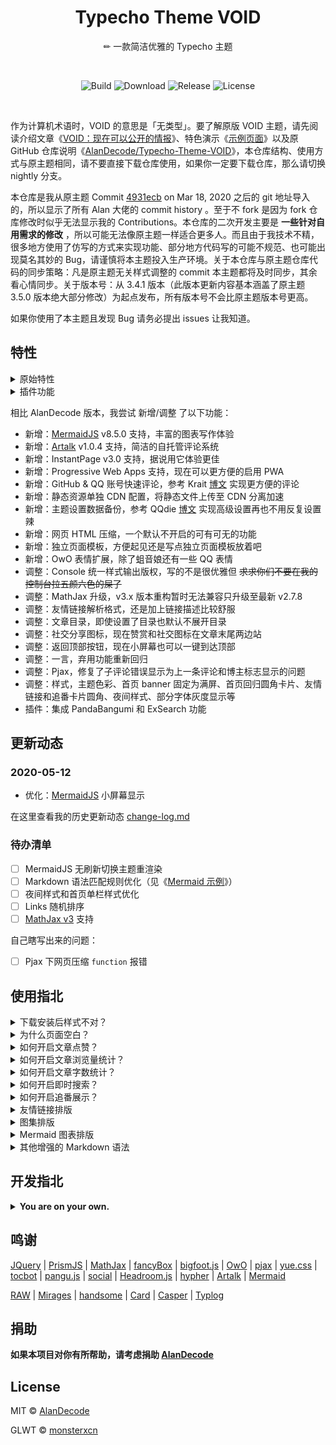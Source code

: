 <h1 align="center">Typecho Theme VOID</h1>

<div align="center">

✏ 一款简洁优雅的 Typecho 主题

</div></br>

<div align="center">

![Build](https://img.shields.io/github/workflow/status/monsterxcn/Typecho-Theme-VOID/Build?style=flat-square)  ![Download](https://img.shields.io/github/downloads/monsterxcn/Typecho-Theme-VOID/total?style=flat-square)  ![Release](https://img.shields.io/github/v/release/monsterxcn/Typecho-Theme-VOID?style=flat-square)  ![License](https://img.shields.io/github/license/monsterxcn/Typecho-Theme-VOID?label=GLWTPL&style=flat-square)

</div></br>


作为计算机术语时，VOID 的意思是「无类型」。要了解原版 VOID 主题，请先阅读介绍文章《[VOID：现在可以公开的情报](https://blog.imalan.cn/archives/247/)》、特色演示《[示例页面](https://blog.imalan.cn/archives/194/)》以及原 GitHub 仓库说明《[AlanDecode/Typecho-Theme-VOID](https://github.com/AlanDecode/Typecho-Theme-VOID)》，本仓库结构、使用方式与原主题相同，请不要直接下载仓库使用，如果你一定要下载仓库，那么请切换 nightly 分支。

本仓库是我从原主题 Commit [4931ecb](https://github.com/AlanDecode/Typecho-Theme-VOID/commit/4931ecb4e3ce21761afaf2fc9f2e414311d2b20a) on Mar 18, 2020 之后的 git 地址导入的，所以显示了所有 Alan 大佬的 commit history 。至于不 fork 是因为 fork 仓库修改时似乎无法显示我的 Contributions。本仓库的二次开发主要是 **一些针对自用需求的修改** ，所以可能无法像原主题一样适合更多人。而且由于我技术不精，很多地方使用了仿写的方式来实现功能、部分地方代码写的可能不规范、也可能出现莫名其妙的 Bug，请谨慎将本主题投入生产环境。关于本仓库与原主题仓库代码的同步策略：凡是原主题无关样式调整的 commit 本主题都将及时同步，其余看心情同步。关于版本号：从 3.4.1 版本（此版本更新内容基本涵盖了原主题 3.5.0 版本绝大部分修改）为起点发布，所有版本号不会比原主题版本号更高。

如果你使用了本主题且发现 Bug 请务必提出 issues 让我知道。

## 特性

<details><summary>原始特性</summary><br>

* 响应式设计
* PJAX 无刷新体验
* AJAX 评论
* 前台无跳转登陆（兼容 PJAX）
* 自动夜间模式
* 优秀的可读性
* 衬线、非衬线两种文字风格
* 代码高亮（浅色暗色两种风格，随主题切换）
* Mac 风格代码块（可开启或关闭）
* 代码行号
* 站点样式设置面板（日夜转换、字体、字号）
* MathJax 公式
* 表情解析（文章、评论可用）
* 图片排版（可用作相册）
* 图片懒加载
* 灵活的头图设置
* 文章目录解析
* 完整的结构化数据支持
* 够用的后台设置与丰富的高级设置

</details>

<details><summary>插件功能</summary><br>

* 浏览量统计
* 文章点赞
* 文章字数统计
* 评论投票与自动折叠
* 访客互动展示

</details>

相比 AlanDecode 版本，我尝试 新增/调整 了以下功能：

 - 新增：[MermaidJS](https://github.com/mermaid-js/mermaid) v8.5.0 支持，丰富的图表写作体验
 - 新增：[Artalk](https://github.com/qwqcode/Artalk) v1.0.4 支持，简洁的自托管评论系统
 - 新增：InstantPage v3.0 支持，据说用它体验更佳
 - 新增：Progressive Web Apps 支持，现在可以更方便的启用 PWA
 - 新增：GitHub & QQ 账号快速评论，参考 Krait [博文](https://krait.cn/major/1888.html) 实现更方便的评论
 - 新增：静态资源单独 CDN 配置，将静态文件上传至 CDN 分离加速
 - 新增：主题设置数据备份，参考 QQdie [博文](https://qqdie.com/archives/typecho-templates-backup-and-restore.html) 实现高级设置再也不用反复设置辣
 - 新增：网页 HTML 压缩，一个默认不开启的可有可无的功能
 - 新增：独立页面模板，方便起见还是写点独立页面模板放着吧
 - 新增：OwO 表情扩展，除了蛆音娘还有一些 QQ 表情
 - 调整：Console 统一样式输出版权，写的不是很优雅但 ~~求求你们不要在我的控制台拉五颜六色的屎了~~
 - 调整：MathJax 升级，v3.x 版本重构暂时无法兼容只升级至最新 v2.7.8
 - 调整：友情链接解析格式，还是加上链接描述比较舒服
 - 调整：文章目录，即使设置了目录也默认不展开目录
 - 调整：社交分享图标，现在赞赏和社交图标在文章末尾两边站
 - 调整：返回顶部按钮，现在小屏幕也可以一键到达顶部
 - 调整：一言，弃用功能重新回归
 - 调整：Pjax，修复了子评论错误显示为上一条评论和博主标志显示的问题
 - 调整：样式，主题色彩、首页 banner 固定为满屏、首页回归圆角卡片、友情链接和追番卡片圆角、夜间样式、部分字体灰度显示等
 - 插件：集成 PandaBangumi 和 ExSearch 功能

## 更新动态

### 2020-05-12

* 优化：[MermaidJS](https://github.com/mermaid-js/mermaid) 小屏幕显示

在这里查看我的历史更新动态 [change-log.md](https://github.com/monsterxcn/Typecho-Theme-VOID/blob/master/change-log.md)

### 待办清单

 - [ ] MermaidJS 无刷新切换主题重渲染
 - [ ] Markdown 语法匹配规则优化（见《[Mermaid 示例](https://test.monsterx.cn/Front-end/Mermaid.html)》）
 - [ ] 夜间样式和首页单栏样式优化
 - [ ] Links 随机排序
 - [ ] [MathJax v3](https://github.com/mathjax/MathJax) 支持

自己瞎写出来的问题：

 - [ ] Pjax 下网页压缩 `function` 报错

## 使用指北

<details><summary>下载安装后样式不对？</summary><br>

仓库中的是未压缩的源代码，包含大量实际使用中不需要的文件，并且可能无法直接使用。请一定通过这两个链接下载主题：[发布版](https://github.com/monsterxcn/Typecho-Theme-VOID/releases) | [开发版](https://github.com/monsterxcn/Typecho-Theme-VOID/archive/nightly.zip)。注意其中发布版是下载 VOID-x.x.x.zip 这个压缩包，而不是 Source code。

如果不是上面的问题，请检查你的 CDN 配置结尾是否含 `/` 。

如果不介意 Bug 可以直接从命令行安装主题：

```bash
cd /path/to/wwwroot/ust/themes
git clone https://github.com/monsterxcn/Typecho-Theme-VOID.git -b nightly ./VOID
chmod -R 777 VOID/*

# 后续更新主题直接运行
cd /path/to/wwwroot/ust/themes/VOID
git pull
```

</details>

<details><summary>为什么页面空白？</summary><br>

* 首先检查是否有插件重复引入了 JQuery，若有，在插件设置页面关闭。
* 另外，推荐使用 PHP 7.0 及以上版本搭配 MySQL 数据库。PHP 5.6 或者更低版本以及其它数据库可能出现未知问题（并且我不会去修复）。

</details>

<details><summary>如何开启文章点赞？</summary><br>

点赞功能依赖配套插件，请上传插件并启用。前往 https://github.com/monsterxcn/Typecho-Plugin-VOID 获取插件。

</details>

<details><summary>如何开启文章浏览量统计？</summary><br>

浏览量统计功能依赖配套插件，请上传插件并启用。前往 https://github.com/monsterxcn/Typecho-Plugin-VOID 获取插件。

</details>

<details><summary>如何开启文章字数统计？</summary><br>

字数统计功能依赖配套插件，请上传插件并启用。前往 https://github.com/monsterxcn/Typecho-Plugin-VOID 获取插件。

</details>

<details><summary>如何开启即时搜索？</summary><br>

即时搜索功能依赖配套插件，请上传插件并启用。注意第一次保存插件设置后按照提示重建索引。前往 https://github.com/monsterxcn/Typecho-Plugin-VOID 获取插件。

</details>

<details><summary>如何开启追番展示？</summary><br>

追番展示功能依赖配套插件，请上传插件并启用。注意按照插件提示填写 [Bangumi](https://bgm.tv) 用户 ID 并选择解析方式。前往 https://github.com/monsterxcn/Typecho-Plugin-VOID 获取插件。

</details>

<details><summary>友情链接排版</summary><br>

新建独立页面，然后如此书写：

```
[links]
[(熊猫小 A )+(熊猫小 A 的博客)](https://www.imalan.cn)+(https://secure.gravatar.com/avatar/1741a6eef5c824899e347e4afcbaa75d?s=200&r=G&d=)
[(名称)+(描述)](链接)+(图标)
[/links]
```

文章中、独立页面中都可以通过该语法插入类似的展示块。在某些 Typecho 版本中 HTML 会被转义后输出，请使用 `!!!` 包裹以上代码，例如：

```
!!!
[links]
···
[/links]
!!!
```

`!!!` 需要单独占一行。

</details>

<details><summary>图集排版</summary><br>

在文章中，使用 `[photos][/photos]` 包起来的图片可显示在同一行。例如：

```
[photos]
![](https://cdn.imalan.cn/img/post/2018-10-26/IMG_0073.jpeg)
![](https://cdn.imalan.cn/img/post/2018-10-26/IMG_0053.jpeg)
[/photos]

[photos]
![](https://cdn.imalan.cn/img/post/2018-10-26/IMG_0039.jpeg)
![](https://cdn.imalan.cn/img/post/2018-10-26/IMG_0051.jpeg)
![](https://cdn.imalan.cn/img/post/2018-10-26/IMG_0005.jpeg)
[/photos]
```

在某些 Typecho 版本中 HTML 会被转义后输出，请使用 `!!!` 包裹以上代码，例如：

```
!!!
[photos]
···
[/photos]
!!!
```

`!!!` 需要单独占一行。

</details>

<details><summary>Mermaid 图表排版</summary><br>

主题设置中启用 MermaidJS 后在文章中，使用 `[mermaid][/mermaid]` 包起来的代码可显示为相应图表。例如：

```
[mermaid]
graph TD;
    A-->B;
    A-->C;
    B-->D;
    C-->D;
[/mermaid]

[mermaid]
gantt
dateFormat  YYYY-MM-DD
title Adding GANTT diagram to mermaid
excludes weekdays 2014-01-10

section A section
Completed task            :done,    des1, 2014-01-06,2014-01-08
Active task               :active,  des2, 2014-01-09, 3d
Future task               :         des3, after des2, 5d
Future task2               :         des4, after des3, 5d
[/mermaid]
```

在某些 Typecho 版本中 HTML 会被转义后输出，请使用 `!!!` 包裹以上代码，例如：

```
!!!
[mermaid]
···
[/mermaid]
!!!
```

`!!!` 需要单独占一行。务必保证前一个 Mermaid 图表格式正确，否则后一个将无法显示。

</details>

<details><summary>其他增强的 Markdown 语法</summary><br>

* 注音语法：`{{文本:zhu yin}}`，会渲染为：<ruby>文本<rp> (</rp><rt>zhu yin</rt><rp>)</rp></ruby>
* notice 提示块：`[notice]提示内容[/notice]`

</details>

## 开发指北

<details><summary><b>You are on your own.</b></summary><br>

> This Is A Fork From [AlanDecode/Typecho-Theme-VOID](https://github.com/AlanDecode/Typecho-Theme-VOID) But Show My Contributions.

指引：安装 NodeJS 环境 > clone repo > 安装依赖 > 打包依赖的 JavaScript & CSS > 你构建的主题

 - 关于安装 node-sass 出错请参考《 [安装 node-sass 的正确姿势 - Issue #28 - lmk123/blog](https://github.com/lmk123/blog/issues/28) 》
 - 如果需要你可以尝试在主题仓库根目录下执行 `rm -rf node-modules package-lock.json` 后再安装依赖
 - 如果你对自己的更改很满意或者有很妙的修改想法，**欢迎提出 Pull Request 或 Issues**

```bash
git clone https://github.com/monsterxcn/Typecho-Theme-VOID ./VOID && cd ./VOID

# 使用 cnpm 请参考
alias cnpm="npm --registry=https://registry.npm.taobao.org \
--cache=$HOME/.npm/.cache/cnpm \
--disturl=https://npm.taobao.org/mirrors/node \
--userconfig=$HOME/.cnpmrc"

# 安装依赖
npm install -g gulp
npm install

# 打包依赖的 JS 和 CSS
gulp dev

# 构建主题，生成的主题位于 ./build 目录下
gulp build

# 主题的样式是用 SCSS 写的
# 使用喜欢的方式编译 SCSS，或者使用这个
gulp sass

# 监听 SCSS 更改然后实时编译。
# 尽请添加自己想要的功能，满意后就提交代码。然后：
gulp build
```

</details>

## 鸣谢

[JQuery](https://github.com/jquery/jquery) | [PrismJS](https://github.com/PrismJS/prism/) | [MathJax](https://github.com/mathjax/MathJax-src) | [fancyBox](https://github.com/fancyapps/fancybox) | [bigfoot.js](http://github.com/pxldot/bigfoot) | [OwO](https://github.com/DIYgod/OwO) | [pjax](https://github.com/defunkt/jquery-pjax) | [yue.css](https://github.com/lepture/yue.css) | [tocbot](https://github.com/tscanlin/tocbot) | [pangu.js](https://github.com/vinta/pangu.js) | [social](https://github.com/lepture/social) | [Headroom.js](https://github.com/WickyNilliams/headroom.js) | [hypher](https://github.com/bramstein/hypher) | [Artalk](https://github.com/qwqcode/Artalk) | [Mermaid](https://github.com/mermaid-js/mermaid)

[RAW](https://github.com/AlanDecode/Typecho-Theme-RAW) | [Mirages](https://get233.com/archives/mirages-intro.html) | [handsome](https://www.ihewro.com/archives/489/) | [Card](https://blog.shuiba.co/bitcron-theme-card) | [Casper](https://github.com/TryGhost/Casper) | [Typlog](https://typlog.com/)

## 捐助

**如果本项目对你有所帮助，请考虑捐助 [AlanDecode](https://https://github.com/AlanDecode/Typecho-Theme-VOID)**

## License

MIT © [AlanDecode](https://github.com/AlanDecode)

GLWT © [monsterxcn](https://github.com/monsterxcn)
